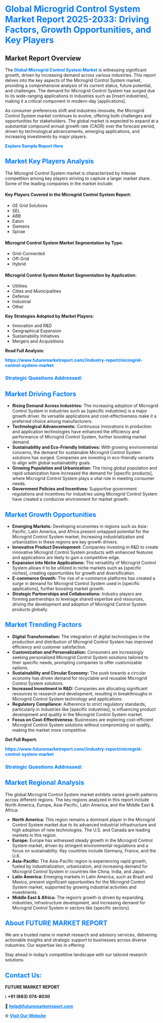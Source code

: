 <h1 style="color: #007BFF;">Global Microgrid Control System Market Report 2025-2033: Driving Factors, Growth Opportunities, and Key Players</h1>

<section id="overview">
<h2>Market Report Overview</h2>
<p>The <a href="https://www.futuremarketreport.com//industry-report/microgrid-control-system-market" style="color: #007BFF; text-decoration: none;"><strong>Global Microgrid Control System Market</strong></a> is witnessing significant growth, driven by increasing demand across various industries. This report delves into the key aspects of the Microgrid Control System market, providing a comprehensive analysis of its current status, future potential, and challenges. The demand for Microgrid Control System has surged due to its wide-ranging applications in industries such as [insert industries], making it a critical component in modern-day [applications].</p>
<p>As consumer preferences shift and industries innovate, the Microgrid Control System market continues to evolve, offering both challenges and opportunities for stakeholders. The global market is expected to expand at a substantial compound annual growth rate (CAGR) over the forecast period, driven by technological advancements, emerging applications, and increasing investments by major players.</p>
</section>

<section id="overview">
<p><a href="https://www.futuremarketreport.com//request-sample/reportId=86640" style="color: #007BFF; text-decoration: none;"><strong>Explore Sample Report Here</strong></a></p>
</section>

<section id="key-players">
<h2 style="color: #007BFF;">Market Key Players Analysis</h2>
<p>The Microgrid Control System market is characterized by intense competition among key players striving to capture a larger market share. Some of the leading companies in the market include:</p>
<h4>Key Players Covered in the Microgrid Control System Report:</h4>
<ul><li>GE Grid Solutions</li><li>SEL</li><li>ABB</li><li>Eaton</li><li>Siemens</li><li>Spirae</li></ul>
<h4>Microgrid Control System Market Segmentation by Type:</h4>
<ul><li>Grid-Connected</li><li>Off-Grid</li><li>Hybrid</li></ul>

<h4>Microgrid Control System Market Segmentation by Application:</h4>
<ul><li>Utilities</li><li>Cities and Municipalities</li><li>Defense</li><li>Industrial</li><li>Other</li></ul>
<p><strong>Key Strategies Adopted by Market Players:</strong></p>
<ul>
<li>Innovation and R&D</li>
<li>Geographical Expansion</li>
<li>Sustainability Initiatives</li>
<li>Mergers and Acquisitions</li>
</ul>
</section>

<section>
<p><strong>Read Full Analysis: </strong></p><a href="https://www.futuremarketreport.com//industry-report/microgrid-control-system-market" style="color: #007BFF; text-decoration: none;"><strong>https://www.futuremarketreport.com//industry-report/microgrid-control-system-market</strong></a>
<h3 style="color: #007BFF;">Strategic Questions Addressed:</h3>
</section>

<section id="driving-factors">
<h2 style="color: #007BFF;">Market Driving Factors</h2>
<ul>
<li><strong>Rising Demand Across Industries:</strong> The increasing adoption of Microgrid Control System in industries such as [specific industries] is a major growth driver. Its versatile applications and cost-effectiveness make it a preferred choice among manufacturers.</li>
<li><strong>Technological Advancements:</strong> Continuous innovations in production and application technologies have enhanced the efficiency and performance of Microgrid Control System, further boosting market demand.</li>
<li><strong>Sustainability and Eco-Friendly Initiatives:</strong> With growing environmental concerns, the demand for sustainable Microgrid Control System solutions has surged. Companies are investing in eco-friendly variants to align with global sustainability goals.</li>
<li><strong>Growing Population and Urbanization:</strong> The rising global population and rapid urbanization have increased the demand for [specific products], where Microgrid Control System plays a vital role in meeting consumer needs.</li>
<li><strong>Government Policies and Incentives:</strong> Supportive government regulations and incentives for industries using Microgrid Control System have created a conducive environment for market growth.</li>
</ul>
</section>

<section id="growth-opportunities">
<h2 style="color: #007BFF;">Market Growth Opportunities</h2>
<ul>
<li><strong>Emerging Markets:</strong> Developing economies in regions such as Asia-Pacific, Latin America, and Africa present untapped potential for the Microgrid Control System market. Increasing industrialization and urbanization in these regions are key growth drivers.</li>
<li><strong>Innovative Product Development:</strong> Companies investing in R&D to create innovative Microgrid Control System products with enhanced features and applications are likely to gain a competitive edge.</li>
<li><strong>Expansion into Niche Applications:</strong> The versatility of Microgrid Control System allows it to be utilized in niche markets such as [specific niches], creating opportunities for growth and diversification.</li>
<li><strong>E-commerce Growth:</strong> The rise of e-commerce platforms has created a surge in demand for Microgrid Control System used in [specific applications], further boosting market growth.</li>
<li><strong>Strategic Partnerships and Collaborations:</strong> Industry players are forming partnerships to leverage shared expertise and resources, driving the development and adoption of Microgrid Control System products globally.</li>
</ul>
</section>

<section id="trending-factors">
<h2 style="color: #007BFF;">Market Trending Factors</h2>
<ul>
<li><strong>Digital Transformation:</strong> The integration of digital technologies in the production and distribution of Microgrid Control System has improved efficiency and customer satisfaction.</li>
<li><strong>Customization and Personalization:</strong> Consumers are increasingly seeking personalized Microgrid Control System solutions tailored to their specific needs, prompting companies to offer customizable options.</li>
<li><strong>Sustainability and Circular Economy:</strong> The push towards a circular economy has driven demand for recyclable and reusable Microgrid Control System solutions.</li>
<li><strong>Increased Investment in R&D:</strong> Companies are allocating significant resources to research and development, resulting in breakthroughs in Microgrid Control System technology and applications.</li>
<li><strong>Regulatory Compliance:</strong> Adherence to strict regulatory standards, particularly in industries like [specific industries], is influencing product development and quality in the Microgrid Control System market.</li>
<li><strong>Focus on Cost-Effectiveness:</strong> Businesses are exploring cost-efficient Microgrid Control System solutions without compromising on quality, making the market more competitive.</li>
</ul>
</section>

<section>
<p><strong>Get Full Report: </strong></p><a href="https://www.futuremarketreport.com//industry-report/microgrid-control-system-market" style="color: #007BFF; text-decoration: none;"><strong>https://www.futuremarketreport.com//industry-report/microgrid-control-system-market</strong></a>
<h3 style="color: #007BFF;">Strategic Questions Addressed:</h3>
</section>


<section id="regional-analysis">
<h2 style="color: #007BFF;">Market Regional Analysis</h2>
<p>The global Microgrid Control System market exhibits varied growth patterns across different regions. The key regions analyzed in this report include North America, Europe, Asia-Pacific, Latin America, and the Middle East & Africa:</p>
<ul>
<li><strong>North America:</strong> This region remains a dominant player in the Microgrid Control System market due to its advanced industrial infrastructure and high adoption of new technologies. The U.S. and Canada are leading markets in this region.</li>
<li><strong>Europe:</strong> Europe has witnessed steady growth in the Microgrid Control System market, driven by stringent environmental regulations and a focus on sustainability. Key countries include Germany, France, and the U.K.</li>
<li><strong>Asia-Pacific:</strong> The Asia-Pacific region is experiencing rapid growth, fueled by industrialization, urbanization, and increasing demand for Microgrid Control System in countries like China, India, and Japan.</li>
<li><strong>Latin America:</strong> Emerging markets in Latin America, such as Brazil and Mexico, present significant opportunities for the Microgrid Control System market, supported by growing industrial activities and investments.</li>
<li><strong>Middle East & Africa:</strong> The region’s growth is driven by expanding industries, infrastructure development, and increasing demand for Microgrid Control System in sectors like [specific sectors].</li>
</ul>
</section>

<footer>
<h2 style="color: #007BFF;">About FUTURE MARKET REPORT</h2>
<p>We are a trusted name in market research and advisory services, delivering actionable insights and strategic support to businesses across diverse industries. Our expertise lies in offering:</p>

<p>Stay ahead in today’s competitive landscape with our tailored research solutions.</p>

<h2 style="color: #007BFF;">Contact Us:</h2>
<p><strong>FUTURE MARKET REPORT</strong></p>
<p>📞 <strong>+91 (883) 074-8030</strong></p>
<p>📧 <strong><a href="mailto:help@futuremarketreport.com" style="color: #007BFF;">help@futuremarketreport.com</a></strong></p>
<p>🌐 <strong><a href="https://www.futuremarketreport.com/" style="color: #007BFF;">Visit Our Website</a></strong></p>
</footer>
